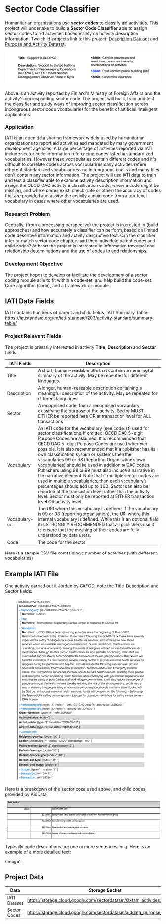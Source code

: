 # Sector Code Classifier

Humanitarian organizations use **sector codes** to classify aid activities. This project will undertake to build a **Sector Code Classifier** able to assign sector codes to aid activities based mainly on activity description information. Two child-projects link to this project: [Description Dataset]() and [Purpose and Activity Dataset]().



![activity code](https://github.com/brentxphillips/CSRMP/blob/main/activity_code.png)

Above is an activity reported by Finland's Ministry of Foreign Affairs and the activity's corresponding sector code. The project will build, train and test the classifier and study ways of improving sector classification across incongruous sector code vocabularies for the benefit of artificial intelligent applications.

### Application

IATI is an open data sharing framework widely used by humanitarian organizations to report aid activities and mandated by many government development agencies. A large percentage of activities reported via IATI include sector code information referencing codes listed in standardized vocabularies. However these vocabularies contain different codes and it's difficult to correlate codes across vocabulariresmany activities refere different standardized vocabularires and incongruous codes and many files don't contain any sector information. The project will use IATI data to train and test a classifier able to examine activity description information and assign the OECD-DAC activity a classification code, where a code might be missing, and where codes exist, check (rate or other) the accuracy of codes that are provided and assign the activity a main code from a top-level vocabulary in cases where other vocabularies are used.

### Research Problem

Centrally, (from a processing perspective) the project is interested in (build approaches) and how accurately a classifier can perform, based on limited code descritive information and actvity descriptive text. Can the classifier infer or match sector code chapters and then individule parent codes and child codes? At heart the project is interested in information traversal and relationship determinations and the use of codes to add relationships.

### Development Objective

The project hopes to develop or facilitate the development of a sector coding module able to fit within a code-set, and help build the code-set. Core algorithm (code), and a framework or module

## IATI Data Fields

IATI contains hundreds of parent and child fields. IATI Summary Table: https://iatistandard.org/en/iati-standard/203/activity-standard/summary-table/

### Project Relevant Fields

The project is primarily interested in activity **Title**, **Description** and **Sector** fields.

IATI Fields | Description
---- | ----
Title | A short, human-readable title that contains a meaningful summary of the activity. May be repeated for different languages.
Description | A longer, human-readable description containing a meaningful description of the activity. May be repeated for different languages.
Sector | A recognised code, from a recognised vocabulary, classifying the purpose of the activity. Sector MUST EITHER be reported here OR at transaction level for ALL transactions
Vocabulary | An IATI code for the vocabulary (see codelist) used for sector classifications. If omitted, OECD DAC 5-digit Purpose Codes are assumed. It is recommended that OECD DAC 5-digit Purpose Codes are used wherever possible. It is also recommended that if a publisher has its own classification system or systems then the vocabularies 99 or 98 (Reporting Organisation’s own vocabularies) should be used in addition to DAC codes. Publishers using 98 or 99 must also include a narrative in the narrative element. Note that if multiple sector codes are used in multiple vocabularies, then each vocabulary’s percentages should add up to 100. Sector can also be reported at the transaction level rather than the activity level. Sector must only be reported at EITHER transaction level OR activity level.
Vocabulary-uri | The URI where this vocabulary is defined. If the vocabulary is 99 or 98 (reporting organisation), the URI where this internal vocabulary is defined. While this is an optional field it is STRONGLY RECOMMENDED that all publishers use it to ensure that the meaning of their codes are fully understood by data users.
Code | The code for the sector.

Here is a sample CSV file comtaining x number of activities (with defferent vocabularies)

## Example IATI File

One activity carried out it Jordan by CAFOD, note the Title, Description and Sector fields:

![file](https://github.com/brentxphillips/CSRMP/blob/main/iati_example.png)

Here is a breakdown of the sector code used above, and child codes, provided by AidData. 

![basic health](https://github.com/brentxphillips/CSRMP/blob/main/basic_health.png)

Typically code descriptions are one or more sentences long. Here is an example of a more detailed text:

(image)

## Project Data

Data | Storage Bucket
---- | ----
IATI Dataset | https://storage.cloud.google.com/sectordataset/Oxfam_activities.csv
Sector Codes | https://storage.cloud.google.com/sectordataset/aiddata_purpose_codes.csv
